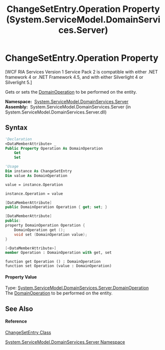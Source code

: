 ﻿---
title: ChangeSetEntry.Operation Property  (System.ServiceModel.DomainServices.Server)
TOCTitle: Operation Property
ms:assetid: P:System.ServiceModel.DomainServices.Server.ChangeSetEntry.Operation
ms:mtpsurl: https://msdn.microsoft.com/en-us/library/system.servicemodel.domainservices.server.changesetentry.operation(v=VS.91)
ms:contentKeyID: 28755697
ms.date: 01/27/2012
mtps_version: v=VS.91
f1_keywords:
- System.ServiceModel.DomainServices.Server.ChangeSetEntry.Operation
- System.ServiceModel.DomainServices.Server.ChangeSetEntry.get_Operation
- System.ServiceModel.DomainServices.Server.ChangeSetEntry.set_Operation
dev_langs:
- CSharp
- JScript
- VB
- FSharp
- c++
api_location:
- System.ServiceModel.DomainServices.Server.dll
api_name:
- System.ServiceModel.DomainServices.Server.ChangeSetEntry.get_Operation
- System.ServiceModel.DomainServices.Server.ChangeSetEntry.Operation
- System.ServiceModel.DomainServices.Server.ChangeSetEntry.set_Operation
api_type:
- Managed
topic_type:
- apiref
- kbSyntax
product_family_name: VS
ROBOTS: INDEX,FOLLOW
---

# ChangeSetEntry.Operation Property

\[WCF RIA Services Version 1 Service Pack 2 is compatible with either .NET framework 4 or .NET Framework 4.5, and with either Silverlight 4 or Silverlight 5.\]

Gets or sets the [DomainOperation](ff423104\(v=vs.91\).md) to be performed on the entity.

**Namespace:**  [System.ServiceModel.DomainServices.Server](ff423220\(v=vs.91\).md)  
**Assembly:**  System.ServiceModel.DomainServices.Server (in System.ServiceModel.DomainServices.Server.dll)

## Syntax

``` vb
'Declaration
<DataMemberAttribute> _
Public Property Operation As DomainOperation
    Get
    Set
```

``` vb
'Usage
Dim instance As ChangeSetEntry
Dim value As DomainOperation

value = instance.Operation

instance.Operation = value
```

``` csharp
[DataMemberAttribute]
public DomainOperation Operation { get; set; }
```

``` c++
[DataMemberAttribute]
public:
property DomainOperation Operation {
    DomainOperation get ();
    void set (DomainOperation value);
}
```

``` fsharp
[<DataMemberAttribute>]
member Operation : DomainOperation with get, set
```

``` jscript
function get Operation () : DomainOperation
function set Operation (value : DomainOperation)
```

#### Property Value

Type: [System.ServiceModel.DomainServices.Server.DomainOperation](ff423104\(v=vs.91\).md)  
The [DomainOperation](ff423104\(v=vs.91\).md) to be performed on the entity.  

## See Also

#### Reference

[ChangeSetEntry Class](ff422139\(v=vs.91\).md)

[System.ServiceModel.DomainServices.Server Namespace](ff423220\(v=vs.91\).md)

